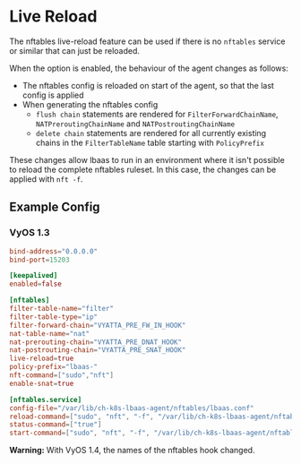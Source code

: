 # Live Reload

The nftables live-reload feature can be used if there is no `nftables` service or similar that can just be reloaded.

When the option is enabled, the behaviour of the agent changes as follows:

- The nftables config is reloaded on start of the agent, so that the last config is applied
- When generating the nftables config
    - `flush chain` statements are rendered for `FilterForwardChainName`, `NATPreroutingChainName` and `NATPostroutingChainName`
    - `delete chain` statements are rendered for all currently existing chains in the `FilterTableName` table starting with `PolicyPrefix`

These changes allow lbaas to run in an environment where it isn't possible to reload the complete nftables ruleset.
In this case, the changes can be applied with `nft -f`.

## Example Config

### VyOS 1.3

```toml
bind-address="0.0.0.0"
bind-port=15203

[keepalived]
enabled=false

[nftables]
filter-table-name="filter"
filter-table-type="ip"
filter-forward-chain="VYATTA_PRE_FW_IN_HOOK"
nat-table-name="nat"
nat-prerouting-chain="VYATTA_PRE_DNAT_HOOK"
nat-postrouting-chain="VYATTA_PRE_SNAT_HOOK"
live-reload=true
policy-prefix="lbaas-"
nft-command=["sudo","nft"]
enable-snat=true

[nftables.service]
config-file="/var/lib/ch-k8s-lbaas-agent/nftables/lbaas.conf"
reload-command=["sudo", "nft", "-f", "/var/lib/ch-k8s-lbaas-agent/nftables/lbaas.conf"]
status-command=["true"]
start-command=["sudo", "nft", "-f", "/var/lib/ch-k8s-lbaas-agent/nftables/lbaas.conf"]
```

__Warning:__ With VyOS 1.4, the names of the nftables hook changed.

